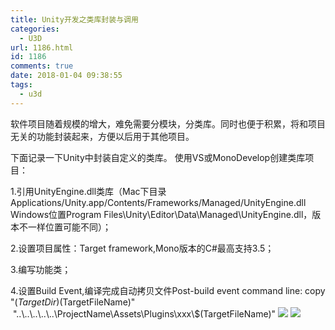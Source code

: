 ```yaml
---
title: Unity开发之类库封装与调用
categories:
  - U3D
url: 1186.html
id: 1186
comments: true
date: 2018-01-04 09:38:55
tags:
  - u3d
---
```


软件项目随着规模的增大，难免需要分模块，分类库。同时也便于积累，将和项目无关的功能封装起来，方便以后用于其他项目。

下面记录一下Unity中封装自定义的类库。 使用VS或MonoDevelop创建类库项目： 

1.引用UnityEngine.dll类库（Mac下目录Applications/Unity.app/Contents/Frameworks/Managed/UnityEngine.dll Windows位置Program Files\\Unity\\Editor\\Data\\Managed\\UnityEngine.dll，版本不一样位置可能不同）； 

2.设置项目属性：Target framework,Mono版本的C#最高支持3.5；
 
 3.编写功能类； 
 
 4.设置Build Event,编译完成自动拷贝文件Post-build event command line: copy "$(TargetDir)$(TargetFileName)"   "..\\..\\..\\..\\..\\ProjectName\\Assets\\Plugins\\xxx\\$(TargetFileName)" ![](http://www.le-more.com/wp-content/uploads/2018/01/unity_dll_001.png) ![](http://www.le-more.com/wp-content/uploads/2018/01/unity_dll_002.png)